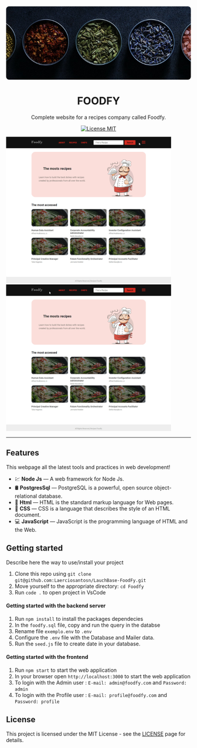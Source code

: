<h1 align="center">
<br>
  <img src="./public/images/BannerFoodfy.png" alt="Foodfy image"  style="object-fit: cover; width: 914px; height:200px;border-radius: 8px;">
<br>

<br>
FOODFY
</h1>

<p align="center">Complete website for a recipes company called Foodfy.</p>

<p align="center">
  <a href="https://opensource.org/licenses/MIT">
    <img src="https://img.shields.io/badge/License-MIT-blue.svg" alt="License MIT">
  </a>
</p>

<div>
  <img src="./public/images/admin.gif" alt="demo" height="400" width="450">
  <img src="./public/images/home.gif" alt="demo" height="400" width="450">
</div>

<hr />

## Features

This webpage all the latest tools and practices in web development!

- 💹 **Node Js** — A web framework for Node Js.
- 🛢️ **PostgresSql** — PostgreSQL is a powerful, open source object-relational database.
- 📕 **Html** — HTML is the standard markup language for Web pages.
- 📘 **CSS** — CSS is a language that describes the style of an HTML document.
- 💻 **JavaScript** — JavaScript is the programming language of HTML and the Web.

## Getting started

Describe here the way to use/install your project

1. Clone this repo using `git clone git@github.com:Laerciosantosn/LauchBase-FoodFy.git`
2. Move yourself to the appropriate directory: `cd Foodfy`<br />
3. Run `code .` to open project in VsCode<br />

#### Getting started with the backend server

1. Run `npm install` to install the packages dependecies
2. In the `foodfy.sql` file, copy and run the query in the databse 
3. Rename file `exemplo.env` to `.env`
4. Configure the `.env` file with the Database and Mailer data.
5. Run the `seed.js` file to create date in your database.

#### Getting started with the frontend

1. Run `npm start` to start the web application
2. In your browser open `http://localhost:3000` to start the web application
3. To login with the Admin user : `E-mail: admin@foodfy.com` and `Password: admin`
4. To login with the Profile user : `E-mail: profile@foodfy.com` and `Password: profile`



## License

This project is licensed under the MIT License - see the [LICENSE](https://opensource.org/licenses/MIT) page for details.